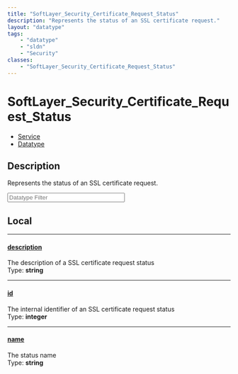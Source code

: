 ```yaml
---
title: "SoftLayer_Security_Certificate_Request_Status"
description: "Represents the status of an SSL certificate request."
layout: "datatype"
tags:
    - "datatype"
    - "sldn"
    - "Security"
classes:
    - "SoftLayer_Security_Certificate_Request_Status"
---
```


# SoftLayer_Security_Certificate_Request_Status
<div id='service-datatype'>
    <ul id='sldn-reference-tabs'>
    <li id='service'> <a href='/reference/services/SoftLayer_Security_Certificate_Request_Status' >Service</a></li>    <li id='datatype'> <a href='/reference/datatypes/SoftLayer_Security_Certificate_Request_Status' >Datatype</a></li>
    </ul>
</div>

## Description 


Represents the status of an SSL certificate request. 





<!-- Filer BEGIN -->
<div class="view-filters">
        <div class="clearfix">
            <div class="search-input-box">
                <input placeholder="Datatype Filter" onkeyup="titleSearch(inputId='prop-input', divId='properties', elementClass='prop-row')" 
                    type="text" id="prop-input" value="" size="30" maxlength="128" class="form-text">
            </div>
        </div>
</div>
<!-- Filer END -->

<div id="properties" class="content">
<div id="localProperties" class="prop-content" >

## Local
<div class="prop-row">

-----
[description]: #description
#### [description]
The description of a SSL certificate request status  
<span class="type-label">Type: </span>**string**  



</div>
<div class="prop-row">

-----
[id]: #id
#### [id]
The internal identifier of an SSL certificate request status  
<span class="type-label">Type: </span>**integer**  



</div>
<div class="prop-row">

-----
[name]: #name
#### [name]
The status name  
<span class="type-label">Type: </span>**string**  



</div>
</div>
<!-- LOCAL PROPERTY END -->

</div>


